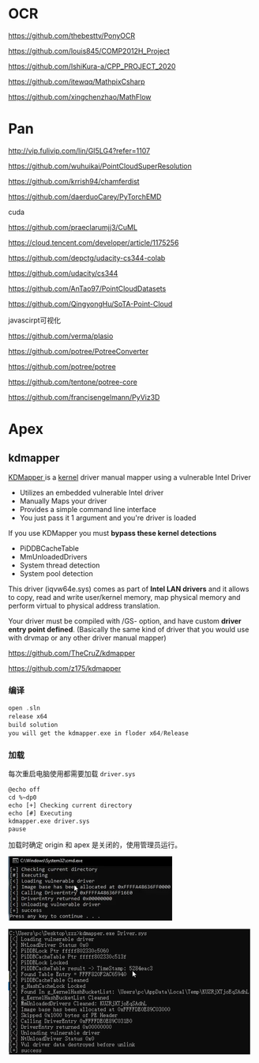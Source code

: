 # OCR

https://github.com/thebesttv/PonyOCR

https://github.com/louis845/COMP2012H_Project

https://github.com/IshiKura-a/CPP_PROJECT_2020

https://github.com/itewqq/MathpixCsharp

https://github.com/xingchenzhao/MathFlow



# Pan

http://vip.fulivip.com/lin/GI5LG4?refer=1107



https://github.com/wuhuikai/PointCloudSuperResolution

https://github.com/krrish94/chamferdist

https://github.com/daerduoCarey/PyTorchEMD



cuda

https://github.com/praeclarumjj3/CuML

https://cloud.tencent.com/developer/article/1175256

https://github.com/depctg/udacity-cs344-colab

https://github.com/udacity/cs344



https://github.com/AnTao97/PointCloudDatasets

https://github.com/QingyongHu/SoTA-Point-Cloud



javascirpt可视化

https://github.com/verma/plasio

https://github.com/potree/PotreeConverter

https://github.com/potree/potree

https://github.com/tentone/potree-core

https://github.com/francisengelmann/PyViz3D





# Apex

## kdmapper

[KDMapper ](https://github.com/z175/kdmapper)is a [kernel](https://guidedhacking.com/threads/kernel-mode-drivers-info-for-anticheat-bypass.11325/) driver manual mapper using a vulnerable Intel Driver

- Utilizes an embedded vulnerable Intel driver
- Manually Maps your driver
- Provides a simple command line interface
- You just pass it 1 argument and you're driver is loaded



If you use KDMapper you must **bypass these kernel detections**

- PiDDBCacheTable
- MmUnloadedDrivers
- System thread detection
- System pool detection



This driver (iqvw64e.sys) comes as part of **Intel LAN drivers** and it allows to copy, read and write user/kernel memory, map physical memory and perform virtual to physical address translation.

Your driver must be compiled with /GS- option, and have custom **driver entry point defined**. (Basically the same kind of driver that you would use with drvmap or any other driver manual mapper)

https://github.com/TheCruZ/kdmapper

https://github.com/z175/kdmapper



### 编译

```c++
open .sln
release x64
build solution
you will get the kdmapper.exe in floder x64/Release
```



### 加载

每次重启电脑使用都需要加载  `driver.sys`

```shell
@echo off
cd %~dp0
echo [+] Checking current directory
echo [#] Executing
kdmapper.exe driver.sys
pause
```

加载时确定 origin 和 apex 是关闭的，使用管理员运行。

![1620363663075](assets/1620363663075.png)



![1620363610967](assets/1620363610967.png)